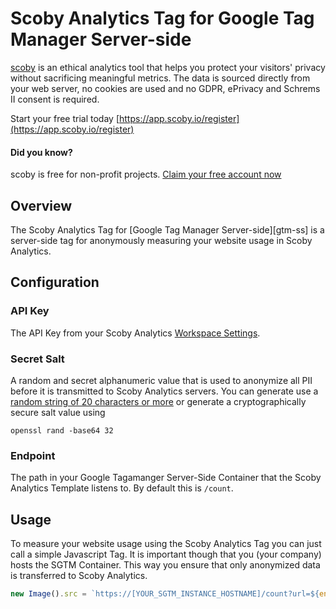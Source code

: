 # Scoby Analytics Tag for Google Tag Manager Server-side

[scoby](https://www.scoby.io) is an ethical analytics tool that helps you protect your visitors' privacy without sacrificing meaningful metrics. The data is sourced directly from your web server, no cookies are used and no GDPR, ePrivacy and Schrems II consent is required.

Start your free trial today [https://app.scoby.io/register](https://app.scoby.io/register)

#### Did you know?
scoby is free for non-profit projects.
[Claim your free account now](mailto:hello@scoby.io?subject=giving%20back)

## Overview

The Scoby Analytics Tag for [Google Tag Manager Server-side][gtm-ss] is a server-side tag for anonymously measuring your website usage in Scoby Analytics.

## Configuration

### API Key

The API Key from your Scoby Analytics [Workspace Settings](https://app.scoby.io).

### Secret Salt

A random and secret alphanumeric value that is used to anonymize all PII before it is transmitted to Scoby Analytics servers. You can generate use a [random string of 20 characters or more](https://codebeautify.org/generate-random-string) or generate a cryptographically secure salt value using 

````shell
openssl rand -base64 32
````

### Endpoint

The path in your Google Tagamanger Server-Side Container that the Scoby Analytics Template listens to. By default this is `/count`.

## Usage

To measure your website usage using the Scoby Analytics Tag you can just call a simple Javascript Tag. It is important though that you (your company) hosts the SGTM Container. This way you ensure that only anonymized data is transferred to Scoby Analytics. 

```javascript
new Image().src = `https://[YOUR_SGTM_INSTANCE_HOSTNAME]/count?url=${encodeURIComponent(document.location)}&ref=${encodeURIComponent(document.referrer)}`
```